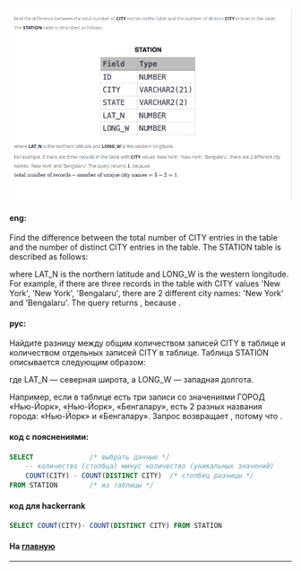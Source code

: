 <img src="./art/9.png" alt="solution" >

#### eng:
Find the difference between the total number of CITY entries in the table and the number of distinct CITY entries in 
the table.
The STATION table is described as follows:

where LAT_N is the northern latitude and LONG_W is the western longitude.
For example, if there are three records in the table with CITY values 'New York', 'New York', 'Bengalaru', there are 
2 different city names: 'New York' and 'Bengalaru'. The query returns , because .


#### рус:
Найдите разницу между общим количеством записей CITY в таблице и количеством отдельных записей CITY в таблице.
Таблица STATION описывается следующим образом:

где LAT_N — северная широта, а LONG_W — западная долгота.

Например, если в таблице есть три записи со значениями ГОРОД «Нью-Йорк», «Нью-Йорк», «Бенгалару», есть 2 разных названия
города: «Нью-Йорк» и «Бенгалару». Запрос возвращает , потому что .



#### код с пояснениями:
```sql
SELECT              /* выбрать данные */
    -- количество (столбца) минус количество (уникальных значений)
    COUNT(CITY) - COUNT(DISTINCT CITY)  /* столбец разницы */
FROM STATION        /* из таблицы */
```

#### код для hackerrank
```sql
SELECT COUNT(CITY)- COUNT(DISTINCT CITY) FROM STATION
```


#### На [главную](https://github.com/BEPb/hackerrank_sql#readme)

---